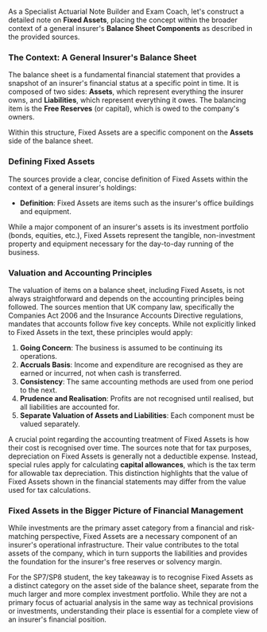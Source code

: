 As a Specialist Actuarial Note Builder and Exam Coach, let's construct a detailed note on **Fixed Assets**, placing the concept within the broader context of a general insurer's **Balance Sheet Components** as described in the provided sources.

### **The Context: A General Insurer's Balance Sheet**

The balance sheet is a fundamental financial statement that provides a snapshot of an insurer's financial status at a specific point in time. It is composed of two sides: **Assets**, which represent everything the insurer owns, and **Liabilities**, which represent everything it owes. The balancing item is the **Free Reserves** (or capital), which is owed to the company's owners.

Within this structure, Fixed Assets are a specific component on the **Assets** side of the balance sheet.

### **Defining Fixed Assets**

The sources provide a clear, concise definition of Fixed Assets within the context of a general insurer's holdings:

* **Definition**: Fixed Assets are items such as the insurer's office buildings and equipment.

While a major component of an insurer's assets is its investment portfolio (bonds, equities, etc.), Fixed Assets represent the tangible, non-investment property and equipment necessary for the day-to-day running of the business.

### **Valuation and Accounting Principles**

The valuation of items on a balance sheet, including Fixed Assets, is not always straightforward and depends on the accounting principles being followed. The sources mention that UK company law, specifically the Companies Act 2006 and the Insurance Accounts Directive regulations, mandates that accounts follow five key concepts. While not explicitly linked to Fixed Assets in the text, these principles would apply:

1. **Going Concern**: The business is assumed to be continuing its operations.  
2. **Accruals Basis**: Income and expenditure are recognised as they are earned or incurred, not when cash is transferred.  
3. **Consistency**: The same accounting methods are used from one period to the next.  
4. **Prudence and Realisation**: Profits are not recognised until realised, but all liabilities are accounted for.  
5. **Separate Valuation of Assets and Liabilities**: Each component must be valued separately.

A crucial point regarding the accounting treatment of Fixed Assets is how their cost is recognised over time. The sources note that for tax purposes, depreciation on Fixed Assets is generally not a deductible expense. Instead, special rules apply for calculating **capital allowances**, which is the tax term for allowable tax depreciation. This distinction highlights that the value of Fixed Assets shown in the financial statements may differ from the value used for tax calculations.

### **Fixed Assets in the Bigger Picture of Financial Management**

While investments are the primary asset category from a financial and risk-matching perspective, Fixed Assets are a necessary component of an insurer's operational infrastructure. Their value contributes to the total assets of the company, which in turn supports the liabilities and provides the foundation for the insurer's free reserves or solvency margin.

For the SP7/SP8 student, the key takeaway is to recognise Fixed Assets as a distinct category on the asset side of the balance sheet, separate from the much larger and more complex investment portfolio. While they are not a primary focus of actuarial analysis in the same way as technical provisions or investments, understanding their place is essential for a complete view of an insurer's financial position.

